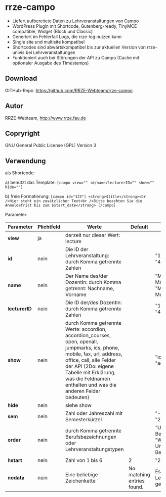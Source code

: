 # rrze-campo

- Liefert aufbereitete Daten zu Lehrveranstaltungen von Campo
- WordPress Plugin mit Shortcode, Gutenberg-ready, TinyMCE compatible, Widget (Block und Classic)
- Generiert im Fehlerfall Logs, die rrze-log nutzen kann
- Single site und multisite kompatibel
- Shortcodes sind abwärtskompatibel bis zur aktuellen Version von rrze-univis bei Lehrveranstaltungen
- Funktioniert auch bei Störungen der API zu Campo (Cache mit optionaler Ausgabe des Timestamps)

## Download
GITHub-Repo: https://github.com/RRZE-Webteam/rrze-campo

## Autor
RRZE-Webteam, http://www.rrze.fau.de

## Copryright
GNU General Public License (GPL) Version 3

## Verwendung

als Shortcode:

a) benutzt das Template: 
`[campo view="" id/name/lecturerID="" show="" hide=""]`

b) freie Formatierung:
`[campo id="123"] <strong>$title</strong><br />Hier steht ein zusätzlicher Text<br />Bitte beachten Sie die Anmeldefrist bis zum $start_date</strong> [/campo]`

Parameter:

|Parameter|Plichtfeld|Werte|Default|Beispiele|
|-|-|-|-|-|
|**view**|ja|derzeit nur dieser Wert: lecture|
|**id**|nein|Die ID der Lehrveranstaltung: durch Komma getrennte Zahlen||"123, 987" oder "456"|
|**name**|nein|Der Name des/der DozentIn: durch Komma getrennt: Nachname, Vorname||"Mustermann, Manfred" oder "Musterfrau, Monika"|
|**lecturerID**|nein|Die ID der/des DozentIn: durch Komma getrennte Zahlen||"123, 987" oder "456"|
|**show**|nein|durch Komma getrennte Werte: accordion, accordion_courses, open, openall, jumpmarks, ics, phone, mobile, fax, url, address, office, call, alle Felder der API (2Do: eigene Tabelle mit Erklärung, was die Feldnamen enthalten und was die anderen Felder bedeuten)||"ics, tel" oder "address"|
|**hide**|nein|siehe show|
|**sem**|nein|Zahl oder Jahreszahl mit Semesterkürzel||"-2" oder "1" oder "2022s"|
|**order**|nein|durch Komma getrennte Berufsbezeichnungen oder Lehrveranstaltungstypen||"UnivIS-Beauftragter" oder "Webmaster, UnivIS-Beauftragter"|
|**hstart**|nein|Zahl von 1 bis 6|2|"2" oder "4"|
|**nodata**|nein|Eine beliebige Zeichenkette|No matching entries found.|Es wurden keine Lehrveranstaltungen gefunden.|

